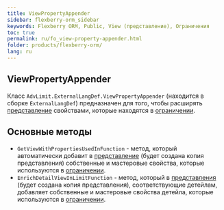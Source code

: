```yaml
---
title: ViewPropertyAppender
sidebar: flexberry-orm_sidebar
keywords: Flexberry ORM, Public, View (представление), Ограничения
toc: true
permalink: ru/fo_view-property-appender.html
folder: products/flexberry-orm/
lang: ru
---
```


## ViewPropertyAppender

Класс `AdvLimit.ExternalLangDef.ViewPropertyAppender` (находится в сборке `ExternalLangDef`) предназначен для того, чтобы расширять [представление](fd_view-definition.html) свойствами, которые находятся в [ограничении](fo_limit-function.html). 

## Основные методы

* `GetViewWithPropertiesUsedInFunction` - метод, который автоматически добавит в [представление](fd_view-definition.html) (будет создана копия представления) собственные и мастеровые свойства, которые используются в [ограничении](fo_limit-function.html).
* `EnrichDetailViewInLimitFunction` - метод, который в [представления](fd_view-definition.html) (будет создана копия представления), соответствующие детейлам, добавляет собственные и мастеровые свойства детейла, которые используются в [ограничении](fo_limit-function.html).